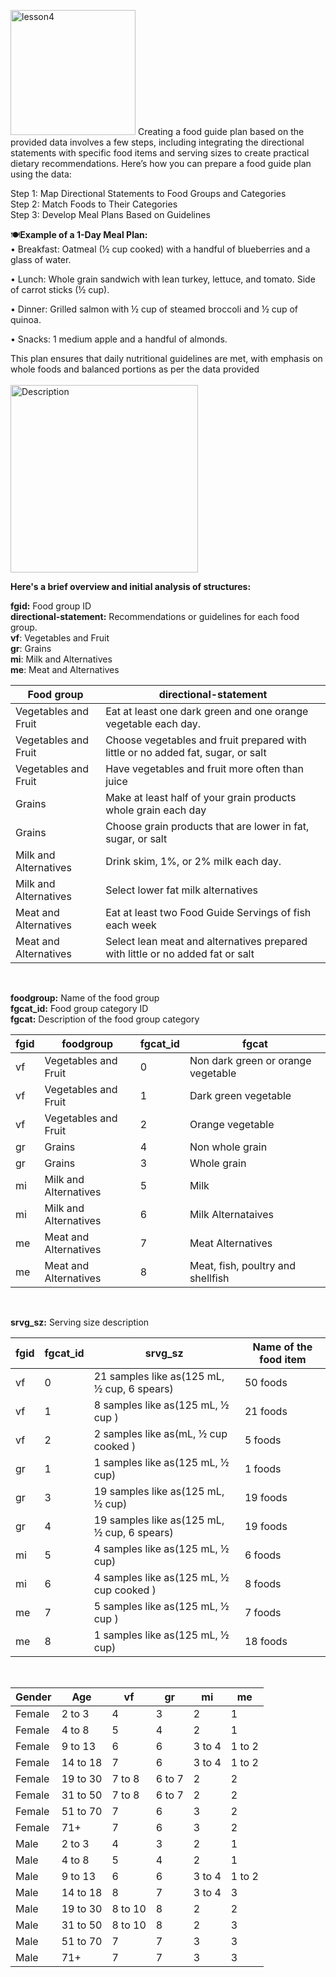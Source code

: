<img src="https://github.com/user-attachments/assets/87c7ccb0-58ce-49c9-9d49-25ab1265026c" alt="lesson4" width="200"/> Creating a food guide plan based on the provided data involves a few steps, including integrating the directional statements with specific food items and serving sizes to create practical dietary recommendations. Here’s how you can prepare a food guide plan using the data:    
 
Step 1: Map Directional Statements to Food Groups and Categories    <br>
Step 2: Match Foods to Their Categories    <br>
Step 3: Develop Meal Plans Based on Guidelines    <br>


🍽**Example of a 1-Day Meal Plan:** <br> 
•	Breakfast:
   Oatmeal (½ cup cooked) with a handful of blueberries and a glass of water.
   
•	Lunch:
   Whole grain sandwich with lean turkey, lettuce, and tomato. Side of carrot sticks (½ cup).
   
•	Dinner:
   Grilled salmon with ½ cup of steamed broccoli and ½ cup of quinoa.
   
•	Snacks:
   1 medium apple and a handful of almonds.
   
This plan ensures that daily nutritional guidelines are met, with emphasis on whole foods and balanced portions as per the data provided
<br>
<br>
<img src="https://github.com/user-attachments/assets/8685d729-0198-4bba-89a9-f63eb2a14581" alt="Description" width="300" />

**Here's a brief overview and initial analysis of structures:**
<br>

**fgid:** Food group ID  
**directional-statement:** Recommendations or guidelines for each food group.  
**vf**: Vegetables and Fruit  
**gr**: Grains  
**mi**: Milk and Alternatives  
**me**: Meat and Alternatives  

|  Food group | directional-statement|
|----------|----------|
| Vegetables and Fruit | Eat at least one dark green and one orange vegetable each day. | 
| Vegetables and Fruit | Choose vegetables and fruit prepared with little or no added fat, sugar, or salt | 
| Vegetables and Fruit | Have vegetables and fruit more often than juice |
| Grains | Make at least half of your grain products whole grain each day |
| Grains | Choose grain products that are lower in fat, sugar, or salt |
| Milk and Alternatives | Drink skim, 1%, or 2% milk each day. | 
| Milk and Alternatives | Select lower fat milk alternatives | 
| Meat and Alternatives | Eat at least two Food Guide Servings of fish each week |
| Meat and Alternatives | Select lean meat and alternatives prepared with little or no added fat or salt |

<br> 

  
**foodgroup:** Name of the food group  
**fgcat_id:** Food group category ID  
**fgcat:** Description of the food group category

| fgid | foodgroup | fgcat_id | fgcat|
|----------|----------|----------|----------|
| vf | Vegetables and Fruit | 0 | Non dark green or orange vegetable |
| vf | Vegetables and Fruit | 1 | Dark green vegetable |
| vf | Vegetables and Fruit | 2 | Orange vegetable |
| gr | Grains | 4 | Non whole grain |
| gr | Grains | 3 | Whole grain |
| mi | Milk and Alternatives | 5 | Milk |
| mi | Milk and Alternatives | 6 | Milk Alternataives |
| me | Meat and Alternatives | 7 | Meat Alternatives |
| me | Meat and Alternatives | 8| Meat, fish, poultry and shellfish |


<br>
      
    
**srvg_sz:** Serving size description   

| fgid  | fgcat_id  | srvg_sz |Name of the food item  |
|----------|----------|----------|----------|
| vf | 0 | 21 samples like as(125 mL, ½ cup, 6 spears) | 50 foods  |
| vf | 1 | 8 samples like as(125 mL, ½ cup )| 21 foods  |
| vf | 2 | 2 samples like as(mL, ½ cup cooked ) | 5 foods |
| gr | 1 | 1 samples like as(125 mL, ½ cup) | 1 foods|
| gr | 3 | 19 samples like as(125 mL, ½ cup) | 19 foods |
| gr | 4 | 19 samples like as(125 mL, ½ cup, 6 spears) | 19 foods |
| mi | 5 | 4 samples like as(125 mL, ½ cup) | 6 foods |
| mi | 6 | 4 samples like as(125 mL, ½ cup cooked ) |8 foods |
| me | 7 | 5 samples like as(125 mL, ½ cup )| 7 foods |
| me | 8 | 1 samples like as(125 mL, ½ cup) | 18 foods |


<br>  

| Gender | Age | vf |gr | mi | me |
|----------|----------|----------|----------|----------|----------|
| Female | 2 to 3 | 4 | 3 | 2 | 1 |
| Female | 4 to 8 | 5 | 4 | 2 | 1 |
| Female | 9 to 13 | 6 | 6 | 3 to 4 | 1 to 2 |
| Female | 14 to 18 | 7 | 6 | 3 to 4| 1 to 2 |
| Female | 19 to 30 | 7 to 8 | 6 to 7 | 2 | 2 |
| Female | 31 to 50 | 7 to 8 | 6 to 7 | 2 | 2 |
| Female | 51 to 70 | 7 | 6 | 3 | 2 |
| Female | 71+ | 7| 6 | 3 | 2 |
| Male | 2 to 3 | 4 | 3 | 2 | 1 |
| Male | 4 to 8 | 5 | 4 | 2 | 1 |
| Male | 9 to 13 | 6 | 6 | 3 to 4 | 1 to 2 |
| Male | 14 to 18 | 8 | 7 | 3 to 4| 3 |
| Male | 19 to 30 | 8 to 10 | 8 | 2 | 2 |
| Male | 31 to 50 | 8 to 10 | 8 | 2 | 3 |
| Male | 51 to 70 | 7 | 7 | 3 | 3 |
| Male | 71+ | 7| 7 | 3 | 3 |






